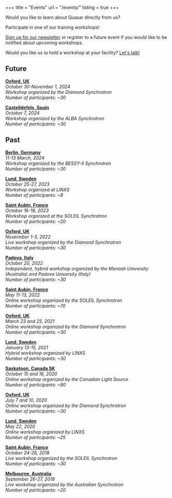 +++
title = "Events"
url = "/events/"
listing = true
+++

Would you like to learn about Quasar directly from us? 

Participate in one of our training workshops!

[Sign up for our newsletter](/contact/#newsletter) or register to a future event if you would like to be notified about upcoming workshops.

Would you like us to hold a workshop at your facility? [Let's talk!](/contact/#formspree) 

## Future

__[Oxford, UK](https://www.diamond.ac.uk/Home/Events/2024/InfraRED-QUASAR-Workshop-2024.html)__  
_October 30-November 1, 2024  
Workshop organized by the Diamond Synchrotron  
Number of participants: ~30_

__[Castelldefels, Spain](https://wirms2024.com/data-analysis-workshop/)__  
_October 7, 2024  
Workshop organized by the ALBA Synchrotron  
Number of participants: ~30_

## Past

__[Berlin, Germany](https://www.helmholtz-berlin.de/forschung/quellen/bessy/index_en.html)__  
_11-13 March, 2024  
Workshop organized by the BESSY-II Synchrotron  
Number of participants: ~30_

__[Lund, Sweden](https://x.com/LINXS_Sweden/status/1717853313285136391)__  
_October 25-27, 2023  
Workshop organized at LINXS  
Number of participants: ~8_

__[Saint Aubin, France](https://indico.synchrotron-soleil.fr/event/61/)__  
_October 16-18, 2023  
Workshop organized at the SOLEIL Synchrotron  
Number of participants: ~20_

__[Oxford, UK](https://www.diamond.ac.uk/Home/Events/2022/Infrared-microspectroscopy-analysis-training---QUASAR-software0.html)__  
_Novermber 1-3, 2022  
Live workshop organized by the Diamond Synchrotron  
Number of participants: ~30_

__[Padova, Italy](https://www.dpss.unipd.it/nirs-practical-applications)__  
_October 20, 2022  
Independent, hybrid workshop organized by the Monash University (Australia) and Padova University (Italy)  
Number of participants: ~30_

__[Saint Aubin, France](https://www.synchrotron-soleil.fr/en/events/stat-ir-6)__  
_May 11-13, 2022  
Online workshop organized by the SOLEIL Synchrotron  
Number of participants: ~70_

__[Oxford, UK](https://www.diamond.ac.uk/Home/Events/2021/Advanced-Infrared-microspectroscopy-analysis-training---QUASAR-software.html)__  
_March 23 and 25, 2021  
Online workshop organized by the Diamond Synchrotron  
Number of participants: ~30_

__[Lund, Sweden](https://indico.linxs.lu.se/event/165/)__  
_January 13-15, 2021  
Hybrid workshop organized by LINXS  
Number of participants: ~30_

__[Saskatoon, Canada SK](https://midir.lightsource.ca/quasar-workshop-2020/)__  
_October 15 and 16, 2020  
Online workshop organized by the Canadian Light Source  
Number of participants: ~80_

__[Oxford, UK](https://twitter.com/DiamondLightSou/status/1281636643137560576)__  
_July 7 and 10, 2020  
Online workshop organized by the Diamond Synchrotron  
Number of participants: ~30_

__[Lund, Sweden](https://www.linxs.se/events/2020/5/22/linxs-event-online-lecture-user-friendly-analysis-of-spectroscopy-data-with-quasar-multivariate-statistics-and-machine-learning)__  
_May 22, 2020  
Online workshop organized by LINXS  
Number of participants: ~25_

__[Saint Aubin, France](https://www.synchrotron-soleil.fr/en/events/school-statir-2018)__  
_October 24-26, 2018  
Live workshop organized by the SOLEIL Synchrotron  
Number of participants: ~30_

__[Melbourne, Australia](https://events01.synchrotron.org.au/event/91/)__  
_September 26-27, 2018  
Live workshop organized by the Australian Synchrotron  
Number of participants: ~20_

